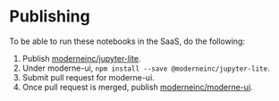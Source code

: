 # Publishing

To be able to run these notebooks in the SaaS, do the following:

1. Publish [moderneinc/jupyter-lite](https://github.com/moderneinc/jupyter-lite/actions/workflows/publish.yml).
2. Under moderne-ui, `npm install --save @moderneinc/jupyter-lite`.
3. Submit pull request for moderne-ui.
4. Once pull request is merged, publish [moderneinc/moderne-ui](https://github.com/moderneinc/moderne-ui/actions/workflows/publish.yml).
